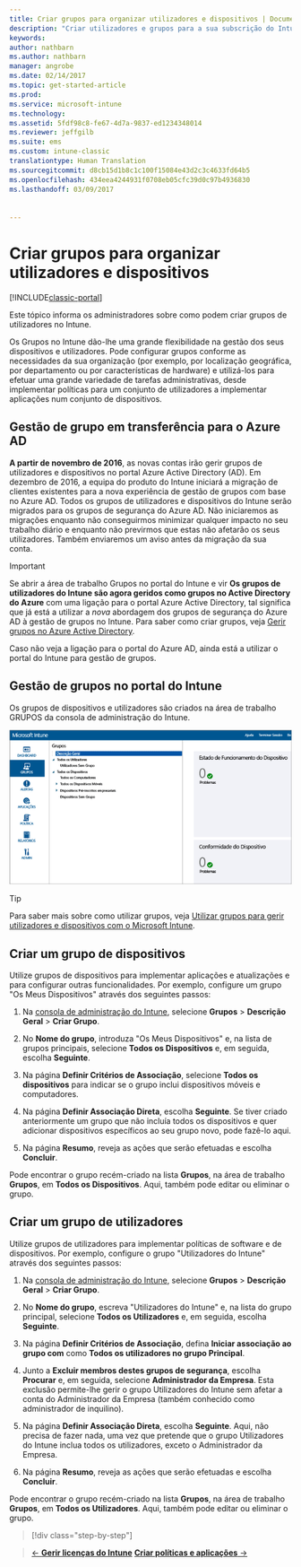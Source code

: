 ```yaml
---
title: Criar grupos para organizar utilizadores e dispositivos | Documentos da Microsoft
description: "Criar utilizadores e grupos para a sua subscrição do Intune"
keywords: 
author: nathbarn
ms.author: nathbarn
manager: angrobe
ms.date: 02/14/2017
ms.topic: get-started-article
ms.prod: 
ms.service: microsoft-intune
ms.technology: 
ms.assetid: 5fdf98c8-fe67-4d7a-9837-ed1234348014
ms.reviewer: jeffgilb
ms.suite: ems
ms.custom: intune-classic
translationtype: Human Translation
ms.sourcegitcommit: d8cb15d1b8c1c100f15084e43d2c3c4633fd64b5
ms.openlocfilehash: 434eea4244931f0708eb05cfc39d0c97b4936830
ms.lasthandoff: 03/09/2017


---
```



# <a name="create-groups-to-organize-users-and-devices"></a>Criar grupos para organizar utilizadores e dispositivos

[!INCLUDE[classic-portal](../includes/classic-portal.md)]

Este tópico informa os administradores sobre como podem criar grupos de utilizadores no Intune.

Os Grupos no Intune dão-lhe uma grande flexibilidade na gestão dos seus dispositivos e utilizadores. Pode configurar grupos conforme as necessidades da sua organização (por exemplo, por localização geográfica, por departamento ou por características de hardware) e utilizá-los para efetuar uma grande variedade de tarefas administrativas, desde implementar políticas para um conjunto de utilizadores a implementar aplicações num conjunto de dispositivos.

## <a name="group-management-moving-to-azure-ad"></a>Gestão de grupo em transferência para o Azure AD

**A partir de novembro de 2016**, as novas contas irão gerir grupos de utilizadores e dispositivos no portal Azure Active Directory (AD). Em dezembro de 2016, a equipa do produto do Intune iniciará a migração de clientes existentes para a nova experiência de gestão de grupos com base no Azure AD. Todos os grupos de utilizadores e dispositivos do Intune serão migrados para os grupos de segurança do Azure AD. Não iniciaremos as migrações enquanto não conseguirmos minimizar qualquer impacto no seu trabalho diário e enquanto não previrmos que estas não afetarão os seus utilizadores. Também enviaremos um aviso antes da migração da sua conta.


>[!IMPORTANT]
>
>Se abrir a área de trabalho Grupos no portal do Intune e vir **Os grupos de utilizadores do Intune são agora geridos como grupos no Active Directory do Azure** com uma ligação para o portal Azure Active Directory, tal significa que já está a utilizar a *nova* abordagem dos grupos de segurança do Azure AD à gestão de grupos no Intune. Para saber como criar grupos, veja [Gerir grupos no Azure Active Directory](https://docs.microsoft.com/azure/active-directory/active-directory-groups-create-azure-portal).
>
>Caso não veja a ligação para o portal do Azure AD, ainda está a utilizar o portal do Intune para gestão de grupos.

## <a name="group-management-in-the-intune-portal"></a>Gestão de grupos no portal do Intune

Os grupos de dispositivos e utilizadores são criados na área de trabalho GRUPOS da consola de administração do Intune.

![Área de trabalho de grupos de consola de administração](./media/groups.png)


> [!TIP]
> Para saber mais sobre como utilizar grupos, veja [Utilizar grupos para gerir utilizadores e dispositivos com o Microsoft Intune](/intune/deploy-use/use-groups-to-manage-users-and-devices-with-microsoft-intune).


## <a name="create-a-device-group"></a>Criar um grupo de dispositivos
Utilize grupos de dispositivos para implementar aplicações e atualizações e para configurar outras funcionalidades. Por exemplo, configure um grupo "Os Meus Dispositivos" através dos seguintes passos:

1.  Na [consola de administração do Intune](https://manage.microsoft.com/), selecione **Grupos** > **Descrição Geral** > **Criar Grupo**.

2.  No **Nome do grupo**, introduza "Os Meus Dispositivos" e, na lista de grupos principais, selecione **Todos os Dispositivos** e, em seguida, escolha **Seguinte**.

3.  Na página **Definir Critérios de Associação**, selecione **Todos os dispositivos** para indicar se o grupo inclui dispositivos móveis e computadores.

4.  Na página **Definir Associação Direta**, escolha **Seguinte**. Se tiver criado anteriormente um grupo que não incluía todos os dispositivos e quer adicionar dispositivos específicos ao seu grupo novo, pode fazê-lo aqui.

5.  Na página **Resumo**, reveja as ações que serão efetuadas e escolha **Concluir**.

Pode encontrar o grupo recém-criado na lista **Grupos**, na área de trabalho **Grupos**, em **Todos os Dispositivos**. Aqui, também pode editar ou eliminar o grupo.

## <a name="create-a-user-group"></a>Criar um grupo de utilizadores
Utilize grupos de utilizadores para implementar políticas de software e de dispositivos. Por exemplo, configure o grupo "Utilizadores do Intune" através dos seguintes passos:

1.  Na [consola de administração do Intune](https://manage.microsoft.com/), selecione **Grupos** > **Descrição Geral** > **Criar Grupo**.

2.  No **Nome do grupo**, escreva "Utilizadores do Intune" e, na lista do grupo principal, selecione **Todos os Utilizadores** e, em seguida, escolha **Seguinte**.

3.  Na página **Definir Critérios de Associação**, defina **Iniciar associação ao grupo com** como **Todos os utilizadores no grupo Principal**.

4.  Junto a **Excluir membros destes grupos de segurança**, escolha **Procurar** e, em seguida, selecione **Administrador da Empresa**. Esta exclusão permite-lhe gerir o grupo Utilizadores do Intune sem afetar a conta do Administrador da Empresa (também conhecido como administrador de inquilino).

5.  Na página **Definir Associação Direta**, escolha **Seguinte**. Aqui, não precisa de fazer nada, uma vez que pretende que o grupo Utilizadores do Intune inclua todos os utilizadores, exceto o Administrador da Empresa.

6.  Na página **Resumo**, reveja as ações que serão efetuadas e escolha **Concluir**.

Pode encontrar o grupo recém-criado na lista **Grupos**, na área de trabalho **Grupos**, em **Todos os Utilizadores**. Aqui, também pode editar ou eliminar o grupo.

>[!div class="step-by-step"]

>[&larr; **Gerir licenças do Intune**](.\start-with-a-paid-subscription-to-microsoft-intune-step-4.md)       [**Criar políticas e aplicações** &rarr;](.\start-with-a-paid-subscription-to-microsoft-intune-step-6.md)  

